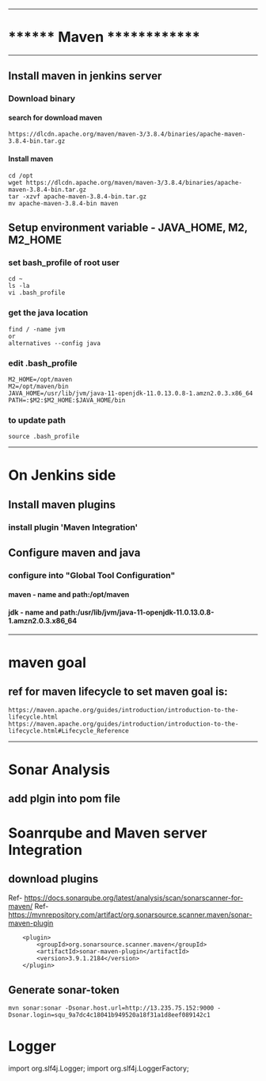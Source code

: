 ******************************
# ****** Maven ************
******************************
## Install maven in jenkins server
### Download binary
#### search for download maven
```
https://dlcdn.apache.org/maven/maven-3/3.8.4/binaries/apache-maven-3.8.4-bin.tar.gz
```
#### Install maven
```
cd /opt
wget https://dlcdn.apache.org/maven/maven-3/3.8.4/binaries/apache-maven-3.8.4-bin.tar.gz
tar -xzvf apache-maven-3.8.4-bin.tar.gz
mv apache-maven-3.8.4-bin maven
```
## Setup environment variable - JAVA_HOME, M2, M2_HOME
### set bash_profile of root user
```
cd ~
ls -la
vi .bash_profile
```
### get the java location
```
find / -name jvm
or
alternatives --config java
```
### edit .bash_profile
```
M2_HOME=/opt/maven
M2=/opt/maven/bin
JAVA_HOME=/usr/lib/jvm/java-11-openjdk-11.0.13.0.8-1.amzn2.0.3.x86_64
PATH=:$M2:$M2_HOME:$JAVA_HOME/bin
```
### to update path
```
source .bash_profile
```


*********************************
# On Jenkins side

## Install maven plugins
### install plugin 'Maven Integration'

## Configure maven and java
### configure into "Global Tool Configuration"
#### maven - name and path:/opt/maven
#### jdk - name and path:/usr/lib/jvm/java-11-openjdk-11.0.13.0.8-1.amzn2.0.3.x86_64
*********************************


# maven goal
## ref for maven lifecycle to set maven goal is:
```
https://maven.apache.org/guides/introduction/introduction-to-the-lifecycle.html
https://maven.apache.org/guides/introduction/introduction-to-the-lifecycle.html#Lifecycle_Reference
```
*****************************
# Sonar Analysis
## add plgin into pom file

# Soanrqube and Maven server Integration
## download plugins
Ref- https://docs.sonarqube.org/latest/analysis/scan/sonarscanner-for-maven/
Ref- https://mvnrepository.com/artifact/org.sonarsource.scanner.maven/sonar-maven-plugin

```
    <plugin>
        <groupId>org.sonarsource.scanner.maven</groupId>
        <artifactId>sonar-maven-plugin</artifactId>
        <version>3.9.1.2184</version>
    </plugin>
```
## Generate sonar-token 
```
mvn sonar:sonar -Dsonar.host.url=http://13.235.75.152:9000 -Dsonar.login=squ_9a7dc4c18041b949520a18f31a1d8eef089142c1
```


# Logger

import org.slf4j.Logger;
import org.slf4j.LoggerFactory;